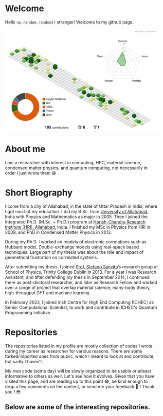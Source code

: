# Welcome

Hello ```np.random.random()``` stranger! Welcome to my github page.

![](./profile-3d-contrib/profile-green-animate.svg)

# About me
I am a researcher with interest in computing, HPC, material science, condensed matter physics, and quantum computing, not necessarily in order I just wrote them :laughing: .

# Short Biography

I come from a city of Allahabad, in the state of Uttar Pradesh in India, where I got most of my education. I did my B.Sc. from [University of Allahabad](https://www.allduniv.ac.in/), India with Physics and Mathematics as major in 2005. Then I joined the Integrated Ph.D. (M.Sc. + Ph.D.) program at [Harish-Chandra Research Institute (HRI), Allahabad](https://www.hri.res.in/), India. I finished my MSc in Physics from HRI in 2008, and PhD in Condensed Matter Physics in 2013.

During my Ph.D. I worked on models of electronic correlations
such as Hubbard model, Double-exchange models using real-space based techniques. Large part of my thesis was about the role and impact of geometrical frustration on correlated systems.

After submitting my thesis, I joined [Prof. Stefano Sanvito](https://www.spincomp.com/)’s research group at School of Physics, Trinity College Dublin in 2013. For a year I was Research Assistant, and after defending my thesis in September 2014, I continued there as post-doctoral researcher, and later as Research Fellow and worked over a range of project that overlap material science, many-body theory, high-througput DFT and machine learning.

In February 2023, I joined Irish Centre for High End Computing (ICHEC) as Senior Computational Scientist, to work and contribute in ICHEC's Quantum Programming Initiative.

# Repositories

The repositories listed in my profile are mostly collection of codes I wrote during my career as researcher for various reasons. There are some forked/imported ones from public, which I meant to look at and contribute, but sadly I haven't.

My own code (some day) will be slowly organized to be usable or atleast informative to others as well. Let's see how it evolves. Given that you have visited this page, and are reading up to this point :joy:, be kind enough to drop a few comments on the content, or send me your feedback :pencil: ! Thank you ! :sunglasses: 

Below are some of the interesting repositories.
---


